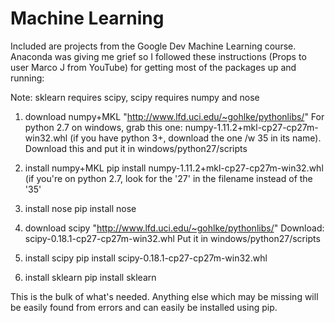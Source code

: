 # Machine Learning
Included are projects from the Google Dev Machine Learning course. Anaconda was giving me grief so I followed these instructions (Props to user Marco J from YouTube) for getting most of the packages up and running:

Note: sklearn requires scipy, scipy requires numpy and nose

1. download numpy+MKL
"http://www.lfd.uci.edu/~gohlke/pythonlibs/" 
For python 2.7 on windows, grab this one: numpy-1.11.2+mkl-cp27-cp27m-win32.whl (if you have python 3+, download the one /w 35 in its name). Download this and put it in windows/python27/scripts

2. install numpy+MKL
pip install numpy-1.11.2+mkl-cp27-cp27m-win32.whl
(if you're on python 2.7, look for the '27' in the filename instead of the '35'

3. install nose
pip install nose

4. download scipy
"http://www.lfd.uci.edu/~gohlke/pythonlibs/" 
Download: scipy-0.18.1-cp27-cp27m-win32.whl
Put it in windows/python27/scripts

5. install scipy
pip install scipy-0.18.1-cp27-cp27m-win32.whl

6. install sklearn
pip install sklearn

This is the bulk of what's needed. Anything else which may be missing will be easily found from errors and can easily be installed using pip.
